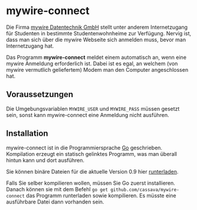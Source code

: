 mywire-connect
==============

Die Firma [mywire Datentechnik GmbH](my-wire.de) stellt unter anderem
Internetzugang für Studenten in bestimmte Studentenwohnheime zur Verfügung.
Nervig ist, dass man sich über die mywire Webseite sich anmelden muss, bevor
man Internetzugang hat.

Das Programm **mywire-connect** meldet einem automatisch an, wenn eine
mywire Anmeldung erforderlich ist. Dabei ist es egal, an welchem (von
mywire vermutlich geliefertem) Modem man den Computer angeschlossen hat.

Voraussetzungen
---------------
Die Umgebungsvariablen `MYWIRE_USER` und `MYWIRE_PASS` müssen gesetzt sein,
sonst kann mywire-connect eine Anmeldung nicht ausführen.

Installation
------------
mywire-connect ist in die Programmiersprache [Go](golang.org) geschrieben.
Kompilation erzeugt ein statisch gelinktes Programm, was man überall hintun
kann und dort ausführen.

Sie können binäre Dateien für die aktuelle Version 0.9 hier
[runterladen](https://github.com/cassava/mywire-connect/releases/tag/v0.9).


Falls Sie selber kompilieren wollen, müssen Sie Go zuerst installieren.
Danach können sie mit dem Befehl `go get github.com/cassava/mywire-connect`
das Programm runterladen sowie kompilieren. Es müsste eine ausführbare Datei
dann vorhanden sein.
